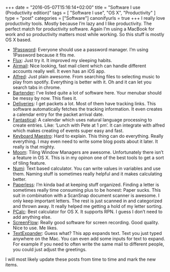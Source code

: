 +++
date = "2016-05-07T15:16:14+02:00"
title = "Software I use (Productivity edition)"
tags = [
  "Software I use",
  "OS X",
  "Productivity"
]
type = "post"
categories = ["Software"]
canonifyurls = true
+++
I really love productivity tools. Mostly because I’m lazy and I like productivity. The perfect match for productivity software. Again I’m using a MacBook for work and so productivity matters most while working. So this stuff is mostly OS X based.
<!--more-->

* [1Password](https://1password.com/):
Everyone should use a password manager. I’m using 1Password because it fits me.
* [Flux](https://justgetflux.com/):
Just try it. It improved my sleeping habits.
* [Airmail](http://airmailapp.com/):
Nice looking, fast mail client which can handle different accounts really well. It even has an iOS app.
* [Alfred](https://www.alfredapp.com/):
Just plain awesome. From searching files to selecting music to play from spotify. Everything is better with it. Oh and it can let you search tabs in chrome.
* [Bartender](https://www.macbartender.com/):
I’ve listed quite a lot of software here. Your menubar should be messy by now. This fixes it.
* [Deliveries](http://junecloud.com/software/mac/deliveries.html):
I get packets a lot. Most of them have tracking links. This software automatically fetches the tracking information. It even creates a calendar entry for the packet arrival date.
* [Fantastical](http://flexibits.com/fantastical):
A calendar which uses natural language processing to create entries. Like: ‘Lunch with Pete at 1 pm’. It can integrate with alfred which makes creating of events super easy and fast.
* [Keyboard Maestro](http://www.keyboardmaestro.com/main/):
Hard to explain. This thing can do everything. Really everything. I may even need to write some blog posts about it later. It really is that mighty.
* [Moom](http://manytricks.com/moom/):
Tiling Window Managers are awesome. Unfortunately there isn’t a feature in OS X. This is in my opinon one of the best tools to get a sort of tiling feature.
* [Numi](https://numi.io/):
Text based calculator. You can write values in variables and use them. Naming stuff is sometimes really helpful and it makes calculating better.
* [Paperless](http://marinersoftware.com/products/paperless/):
I’m kinda bad at keeping stuff organized. Finding a letter is sometimes really time consuming plus to be honest: Paper sucks. This suit in combination with a ScanSnap document scanner is awesome. I only keep important letters. The rest is just scanned in and categorized and thrown away. It really helped me getting a hold of my letter sorting.
* [PCalc](http://pcalc.com/):
Best calculator for OS X. It supports RPN. I guess I don’t need to add anything else.
* [ScreenFlow](http://www.telestream.net/screenflow/overview.htm):
Really good software for screen recording. Good quality. Nice to use. Me likes.
* [TextExpander](https://smilesoftware.com/TextExpander):
Guess what? This app expands text. Text you just typed anywhere on the Mac. You can even add some inputs for text to expand. For example if you need to often write the same mail to different people, you could just adjust the greetings.

I will most likely update these posts from time to time and mark the new items.
